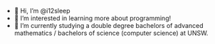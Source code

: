 - 👋 Hi, I’m @i12sleep
- 👀 I’m interested in learning more about programming!
- 🌱 I’m currently studying a double degree bachelors of advanced mathematics / bachelors of science (computer science) at UNSW.

<!---
i12sleep/i12sleep is a ✨ special ✨ repository because its `README.md` (this file) appears on your GitHub profile.
You can click the Preview link to take a look at your changes.
--->
